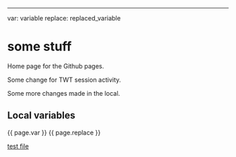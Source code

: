 ---
var: variable
replace: replaced_variable

# some stuff

Home page for the Github pages.

Some change for TWT session activity.

Some more changes made in the local.

## Local variables
{{ page.var }}
{{ page.replace }}

[test file](docs-as-code/test/testfile2.md)